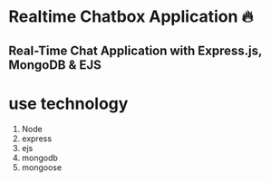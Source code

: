 # Realtime Chatbox Application 🔥

## Real-Time Chat Application with Express.js, MongoDB & EJS

# use technology

   1. Node
   2. express
   3. ejs
   4. mongodb
   5. mongoose